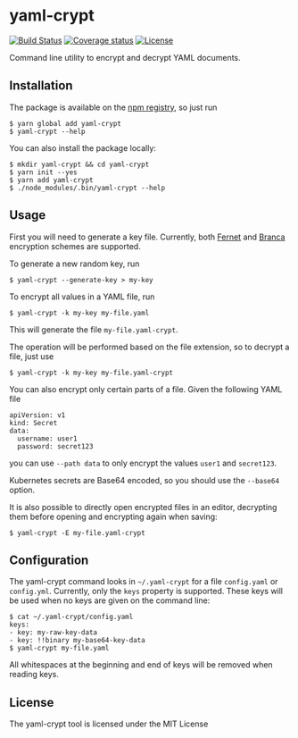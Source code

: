 # yaml-crypt

[![Build Status](https://img.shields.io/travis/pascalgn/yaml-crypt.svg?style=flat-square)](https://travis-ci.org/pascalgn/yaml-crypt)
[![Coverage status](https://img.shields.io/coveralls/github/pascalgn/yaml-crypt.svg?style=flat-square)](https://coveralls.io/github/pascalgn/yaml-crypt)
[![License](https://img.shields.io/badge/license-MIT-blue.svg?style=flat-square)](LICENSE)

Command line utility to encrypt and decrypt YAML documents.

## Installation

The package is available on the [npm registry](https://www.npmjs.com/package/yaml-crypt), so just run

    $ yarn global add yaml-crypt
    $ yaml-crypt --help

You can also install the package locally:

    $ mkdir yaml-crypt && cd yaml-crypt
    $ yarn init --yes
    $ yarn add yaml-crypt
    $ ./node_modules/.bin/yaml-crypt --help

## Usage

First you will need to generate a key file. Currently,
both [Fernet](https://github.com/fernet/spec/blob/master/Spec.md)
and [Branca](https://branca.io/) encryption schemes are supported.

To generate a new random key, run

    $ yaml-crypt --generate-key > my-key

To encrypt all values in a YAML file, run

    $ yaml-crypt -k my-key my-file.yaml

This will generate the file `my-file.yaml-crypt`.

The operation will be performed based on the file extension, so to decrypt a file,
just use

    $ yaml-crypt -k my-key my-file.yaml-crypt

You can also encrypt only certain parts of a file. Given the following YAML file

    apiVersion: v1
    kind: Secret
    data:
      username: user1
      password: secret123

you can use `--path data` to only encrypt the values `user1` and `secret123`.

Kubernetes secrets are Base64 encoded, so you should use the `--base64` option.

It is also possible to directly open encrypted files in an editor, decrypting them
before opening and encrypting again when saving:

    $ yaml-crypt -E my-file.yaml-crypt

## Configuration

The yaml-crypt command looks in `~/.yaml-crypt` for a file `config.yaml` or `config.yml`.
Currently, only the `keys` property is supported. These keys will be used when no keys
are given on the command line:

    $ cat ~/.yaml-crypt/config.yaml
    keys:
    - key: my-raw-key-data
    - key: !!binary my-base64-key-data
    $ yaml-crypt my-file.yaml

All whitespaces at the beginning and end of keys will be removed when reading keys.

## License

The yaml-crypt tool is licensed under the MIT License
